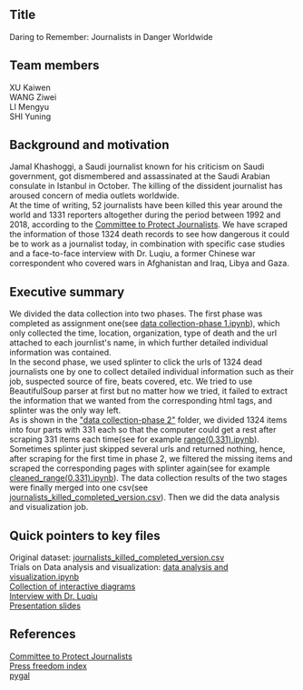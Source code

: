 ## Title
Daring to Remember: Journalists in Danger Worldwide


## Team members
XU Kaiwen  
WANG Ziwei  
LI Mengyu  
SHI Yuning  


## Background and motivation
Jamal Khashoggi, a Saudi journalist known for his criticism on Saudi government, got dismembered
and assassinated at the Saudi Arabian consulate in Istanbul in October. The killing of the dissident
journalist has aroused concern of media outlets worldwide.  
At the time of writing, 52 journalists have been killed this year around the world and 1331 reporters
altogether during the period between 1992 and 2018, according to the [Committee to Protect Journalists](https://cpj.org/). We have scraped the information of those 1324 death records to see
how dangerous it could be to work as a journalist today, in combination with specific case studies
and a face-to-face interview with Dr. Luqiu, a former Chinese war correspondent who covered wars
in Afghanistan and Iraq, Libya and Gaza.


## Executive summary
We divided the data collection into two phases. The first phase was completed as assignment one(see [data collection-phase 1.ipynb](https://github.com/kaiwenxu94/Journalists-Killed/blob/master/data%20collection-phase%201.ipynb)), which only collected the time, location, organization, type of death and the url attached to each journlist's name, in which further detailed individual information was contained.  
In the second phase, we used splinter to click the urls of 1324 dead journalists one by one to collect detailed individual information such as their job, suspected source of fire, beats covered, etc. We tried to use BeautifulSoup parser at first but no matter how we tried, it failed to extract the information that we wanted from the corresponding html tags, and splinter was the only way left.  
As is shown in the ["data collection-phase 2"](https://github.com/kaiwenxu94/Journalists-Killed/tree/master/data%20collection-phase%202) folder, we divided 1324 items into four parts with 331 each so that the computer could get a rest after scraping 331 items each time(see for example [range(0,331).ipynb](https://github.com/kaiwenxu94/Journalists-Killed/blob/master/data%20collection-phase%202/range(0%2C331).ipynb)). Sometimes splinter just skipped several urls and returned nothing, hence, after scraping for the first time in phase 2, we filtered the missing items and scraped the corresponding pages with splinter again(see for example [cleaned_range(0,331).ipynb](https://github.com/kaiwenxu94/Journalists-Killed/blob/master/data%20collection-phase%202/clean_range(0%2C331).ipynb)). 
The data collection results of the two stages were finally merged into one csv(see [journalists_killed_completed_version.csv](https://github.com/kaiwenxu94/Journalists-Killed/blob/master/journalists_killed_completed_version.csv)). Then we did the data analysis and visualization job.


## Quick pointers to key files
Original dataset: [journalists_killed_completed_version.csv](https://github.com/kaiwenxu94/Journalists-Killed/blob/master/journalists_killed_completed_version.csv)  
Trials on Data analysis and visualization: [data analysis and visualization.ipynb](https://github.com/kaiwenxu94/Journalists-Killed/blob/master/data%20analysis%20and%20visualization.ipynb)  
[Collection of interactive diagrams](http://nbviewer.jupyter.org/github/kaiwenxu94/Journalists-Killed/blob/master/Interactive%20Diagram.ipynb)  
[Interview with Dr. Luqiu](https://www.youtube.com/embed/jzmI6e1LB4c)  
[Presentation slides](https://drive.google.com/file/d/1HXykljU1yxa2rc7zAWVzolKM6WfaJYhd/view?usp=sharing)


## References
[Committee to Protect Journalists](https://cpj.org/)  
[Press freedom index](https://en.wikipedia.org/wiki/Press_Freedom_Index)  
[pygal](http://www.pygal.org/en/stable/index.html)
